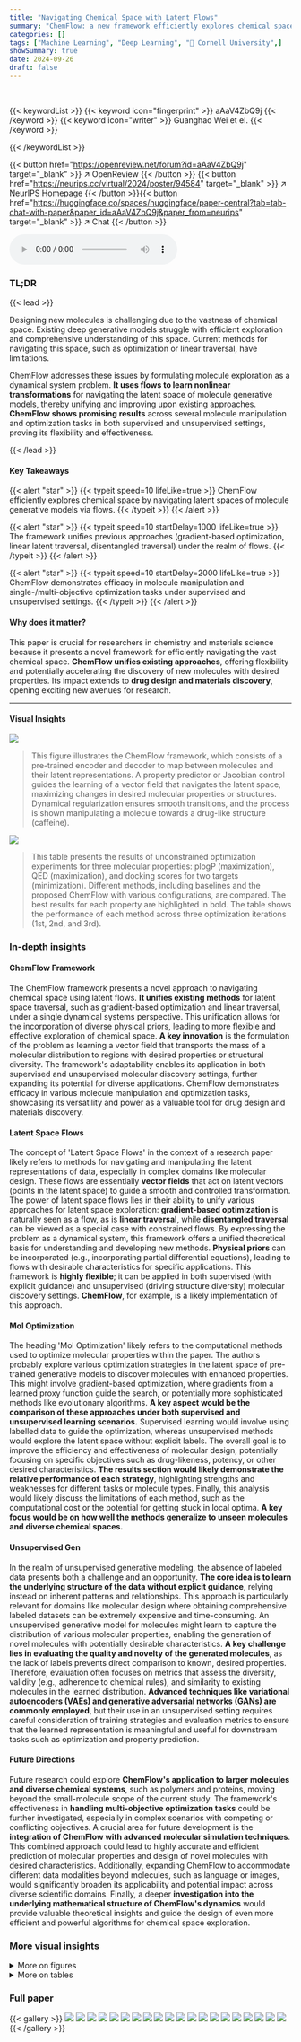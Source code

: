 ```yaml
---
title: "Navigating Chemical Space with Latent Flows"
summary: "ChemFlow: a new framework efficiently explores chemical space using latent flows, unifying existing methods & incorporating physical priors for molecule manipulation and optimization."
categories: []
tags: ["Machine Learning", "Deep Learning", "🏢 Cornell University",]
showSummary: true
date: 2024-09-26
draft: false
---
```


<br>

{{< keywordList >}}
{{< keyword icon="fingerprint" >}} aAaV4ZbQ9j {{< /keyword >}}
{{< keyword icon="writer" >}} Guanghao Wei et el. {{< /keyword >}}
 
{{< /keywordList >}}

{{< button href="https://openreview.net/forum?id=aAaV4ZbQ9j" target="_blank" >}}
↗ OpenReview
{{< /button >}}
{{< button href="https://neurips.cc/virtual/2024/poster/94584" target="_blank" >}}
↗ NeurIPS Homepage
{{< /button >}}{{< button href="https://huggingface.co/spaces/huggingface/paper-central?tab=tab-chat-with-paper&paper_id=aAaV4ZbQ9j&paper_from=neurips" target="_blank" >}}
↗ Chat
{{< /button >}}



<audio controls>
    <source src="https://ai-paper-reviewer.com/aAaV4ZbQ9j/podcast.wav" type="audio/wav">
    Your browser does not support the audio element.
</audio>


### TL;DR


{{< lead >}}

Designing new molecules is challenging due to the vastness of chemical space.  Existing deep generative models struggle with efficient exploration and comprehensive understanding of this space.  Current methods for navigating this space, such as optimization or linear traversal, have limitations. 

ChemFlow addresses these issues by formulating molecule exploration as a dynamical system problem.  **It uses flows to learn nonlinear transformations** for navigating the latent space of molecule generative models, thereby unifying and improving upon existing approaches.  **ChemFlow shows promising results** across several molecule manipulation and optimization tasks in both supervised and unsupervised settings, proving its flexibility and effectiveness.

{{< /lead >}}


#### Key Takeaways

{{< alert "star" >}}
{{< typeit speed=10 lifeLike=true >}} ChemFlow efficiently explores chemical space by navigating latent spaces of molecule generative models via flows. {{< /typeit >}}
{{< /alert >}}

{{< alert "star" >}}
{{< typeit speed=10 startDelay=1000 lifeLike=true >}} The framework unifies previous approaches (gradient-based optimization, linear latent traversal, disentangled traversal) under the realm of flows. {{< /typeit >}}
{{< /alert >}}

{{< alert "star" >}}
{{< typeit speed=10 startDelay=2000 lifeLike=true >}} ChemFlow demonstrates efficacy in molecule manipulation and single-/multi-objective optimization tasks under supervised and unsupervised settings. {{< /typeit >}}
{{< /alert >}}

#### Why does it matter?
This paper is crucial for researchers in chemistry and materials science because it presents a novel framework for efficiently navigating the vast chemical space.  **ChemFlow unifies existing approaches**, offering flexibility and potentially accelerating the discovery of new molecules with desired properties.  Its impact extends to **drug design and materials discovery**, opening exciting new avenues for research.

------
#### Visual Insights



![](https://ai-paper-reviewer.com/aAaV4ZbQ9j/figures_2_1.jpg)

> This figure illustrates the ChemFlow framework, which consists of a pre-trained encoder and decoder to map between molecules and their latent representations.  A property predictor or Jacobian control guides the learning of a vector field that navigates the latent space, maximizing changes in desired molecular properties or structures. Dynamical regularization ensures smooth transitions, and the process is shown manipulating a molecule towards a drug-like structure (caffeine).





![](https://ai-paper-reviewer.com/aAaV4ZbQ9j/tables_6_1.jpg)

> This table presents the results of unconstrained optimization experiments for three molecular properties: plogP (maximization), QED (maximization), and docking scores for two targets (minimization).  Different methods, including baselines and the proposed ChemFlow with various configurations, are compared. The best results for each property are highlighted in bold.  The table shows the performance of each method across three optimization iterations (1st, 2nd, and 3rd).





### In-depth insights


#### ChemFlow Framework
The ChemFlow framework presents a novel approach to navigating chemical space using latent flows.  **It unifies existing methods** for latent space traversal, such as gradient-based optimization and linear traversal, under a single dynamical systems perspective.  This unification allows for the incorporation of diverse physical priors, leading to more flexible and effective exploration of chemical space.  **A key innovation** is the formulation of the problem as learning a vector field that transports the mass of a molecular distribution to regions with desired properties or structural diversity.  The framework's adaptability enables its application in both supervised and unsupervised molecular discovery settings, further expanding its potential for diverse applications.  ChemFlow demonstrates efficacy in various molecule manipulation and optimization tasks, showcasing its versatility and power as a valuable tool for drug design and materials discovery.

#### Latent Space Flows
The concept of 'Latent Space Flows' in the context of a research paper likely refers to methods for navigating and manipulating the latent representations of data, especially in complex domains like molecular design.  These flows are essentially **vector fields** that act on latent vectors (points in the latent space) to guide a smooth and controlled transformation.  The power of latent space flows lies in their ability to unify various approaches for latent space exploration: **gradient-based optimization** is naturally seen as a flow, as is **linear traversal**, while **disentangled traversal** can be viewed as a special case with constrained flows.  By expressing the problem as a dynamical system, this framework offers a unified theoretical basis for understanding and developing new methods.  **Physical priors** can be incorporated (e.g., incorporating partial differential equations), leading to flows with desirable characteristics for specific applications.  This framework is **highly flexible**; it can be applied in both supervised (with explicit guidance) and unsupervised (driving structure diversity) molecular discovery settings.  **ChemFlow**, for example, is a likely implementation of this approach.

#### Mol Optimization
The heading 'Mol Optimization' likely refers to the computational methods used to optimize molecular properties within the paper.  The authors probably explore various optimization strategies in the latent space of pre-trained generative models to discover molecules with enhanced properties.  This might involve gradient-based optimization, where gradients from a learned proxy function guide the search, or potentially more sophisticated methods like evolutionary algorithms. **A key aspect would be the comparison of these approaches under both supervised and unsupervised learning scenarios.** Supervised learning would involve using labelled data to guide the optimization, whereas unsupervised methods would explore the latent space without explicit labels.  The overall goal is to improve the efficiency and effectiveness of molecular design, potentially focusing on specific objectives such as drug-likeness, potency, or other desired characteristics.  **The results section would likely demonstrate the relative performance of each strategy**, highlighting strengths and weaknesses for different tasks or molecule types.  Finally, this analysis would likely discuss the limitations of each method, such as the computational cost or the potential for getting stuck in local optima. **A key focus would be on how well the methods generalize to unseen molecules and diverse chemical spaces.**

#### Unsupervised Gen
In the realm of unsupervised generative modeling, the absence of labeled data presents both a challenge and an opportunity.  **The core idea is to learn the underlying structure of the data without explicit guidance**, relying instead on inherent patterns and relationships. This approach is particularly relevant for domains like molecular design where obtaining comprehensive labeled datasets can be extremely expensive and time-consuming.  An unsupervised generative model for molecules might learn to capture the distribution of various molecular properties, enabling the generation of novel molecules with potentially desirable characteristics.  **A key challenge lies in evaluating the quality and novelty of the generated molecules**, as the lack of labels prevents direct comparison to known, desired properties.  Therefore, evaluation often focuses on metrics that assess the diversity, validity (e.g., adherence to chemical rules), and similarity to existing molecules in the learned distribution.  **Advanced techniques like variational autoencoders (VAEs) and generative adversarial networks (GANs) are commonly employed**, but their use in an unsupervised setting requires careful consideration of training strategies and evaluation metrics to ensure that the learned representation is meaningful and useful for downstream tasks such as optimization and property prediction.

#### Future Directions
Future research could explore **ChemFlow's application to larger molecules and diverse chemical systems**, such as polymers and proteins, moving beyond the small-molecule scope of the current study.  The framework's effectiveness in **handling multi-objective optimization tasks** could be further investigated, especially in complex scenarios with competing or conflicting objectives.  A crucial area for future development is the **integration of ChemFlow with advanced molecular simulation techniques**. This combined approach could lead to highly accurate and efficient prediction of molecular properties and design of novel molecules with desired characteristics.  Additionally, expanding ChemFlow to accommodate different data modalities beyond molecules, such as language or images, would significantly broaden its applicability and potential impact across diverse scientific domains.  Finally, a deeper **investigation into the underlying mathematical structure of ChemFlow's dynamics** would provide valuable theoretical insights and guide the design of even more efficient and powerful algorithms for chemical space exploration.


### More visual insights

<details>
<summary>More on figures
</summary>


![](https://ai-paper-reviewer.com/aAaV4ZbQ9j/figures_6_1.jpg)

> This figure visualizes the generated ligands docked against the target proteins ESR1 and ACAA1.  Each column represents a different method used for molecule generation (Random, ChemSpace, Gradient Flow, Wave equation (supervised and unsupervised), Hamilton-Jacobi equation (supervised and unsupervised), and Langevin Dynamics). The images show the generated ligands (in green) docked into the binding pocket of the respective target proteins (in cyan/light blue).  The docking scores (in kcal/mol) for each generated ligand are displayed above each image, illustrating the binding affinity achieved by each generation method. Lower scores indicate stronger binding.


![](https://ai-paper-reviewer.com/aAaV4ZbQ9j/figures_7_1.jpg)

> This figure visualizes the distribution shift of the plogP property during the optimization process using different methods. Each subfigure represents a method (Random, Gradient Flow, ChemSpace, Wave equation (supervised), Langevin Dynamics). Within each subfigure, the curves represent different time steps during the optimization, showing how the distribution of plogP values changes over time for each method. The figure demonstrates the varying effectiveness of each method in shifting the distribution of plogP towards molecules with desired properties.


![](https://ai-paper-reviewer.com/aAaV4ZbQ9j/figures_23_1.jpg)

> This figure shows the distribution shift of plogP for different optimization methods.  Each panel represents a different method (Random, Random 1D, Gradient Flow, ChemSpace, Wave equation (supervised), Wave equation (unsupervised), Hamilton-Jacobi equation (supervised), Hamilton-Jacobi equation (unsupervised), and Langevin Dynamics). Within each panel, multiple density curves show the evolution of the plogP distribution over time (at various steps 0, 100, 200...999). The figure demonstrates how each method affects the distribution of plogP during the optimization process.


![](https://ai-paper-reviewer.com/aAaV4ZbQ9j/figures_24_1.jpg)

> This figure displays the convergence speed of different optimization methods across various similarity constraints.  The y-axis represents the improvement in plogP (a molecular property) over steps, and the x-axis represents the number of optimization steps.  The plot demonstrates that Langevin Dynamics consistently outperforms other methods in achieving faster convergence and greater improvement in plogP, especially at higher similarity constraints.


![](https://ai-paper-reviewer.com/aAaV4ZbQ9j/figures_25_1.jpg)

> This figure shows the distribution shift of plogP for different optimization methods at various time steps.  It illustrates how the distribution of the plogP values changes as each optimization method progresses. The plots visualize the distributions of plogP at different time points for each method, allowing for a visual comparison of their effectiveness and convergence behavior.  The x-axis represents the value of plogP and the y-axis represents the density.


![](https://ai-paper-reviewer.com/aAaV4ZbQ9j/figures_25_2.jpg)

> This figure shows the distribution of the norms of the latent vectors obtained by projecting the molecules from the training dataset into the learned latent space. The distribution closely resembles a normal distribution centered around 32, which is approximately the square root of the latent space dimension (1024). This observation suggests that the learned latent space exhibits a structure that allows for smooth traversal and manipulation of molecules through simple linear combinations of latent vectors.


![](https://ai-paper-reviewer.com/aAaV4ZbQ9j/figures_26_1.jpg)

> This figure shows the relationship between the latent vector norm and molecular properties along the trajectory of latent traversal. Each line represents a different trajectory obtained by traversing along a random direction in the latent space.  The shaded area indicates the standard deviation of the property values for each norm, showing the variability of the properties at a given norm. The middle curve shows the average values of the property and latent vector norm for all trajectories.


![](https://ai-paper-reviewer.com/aAaV4ZbQ9j/figures_26_2.jpg)

> This figure shows the relationship between the norm of the latent vector and the property values along a random traversal path. Each point represents a molecule along the path, and the plot shows the average property value and latent embedding norm, with the shaded area representing the standard deviation.  The figure helps to illustrate how changes in latent space relate to changes in molecular properties.


![](https://ai-paper-reviewer.com/aAaV4ZbQ9j/figures_26_3.jpg)

> This figure visualizes the optimization trajectories in the latent space using t-SNE for both supervised and unsupervised wave flows. Each line represents the trajectory for a different molecular property (plogP, QED, SA, DRD2, JNK3, GSK3B). The supervised trajectories show a more focused and directed optimization towards the target property, while the unsupervised trajectories exhibit more exploration and variation in the latent space.


![](https://ai-paper-reviewer.com/aAaV4ZbQ9j/figures_26_4.jpg)

> This figure shows the results of a molecule manipulation experiment using the ChemSpace method to optimize the plogP property.  It displays a series of six molecules, showing how the structure changes over six steps, while maintaining a decreasing level of similarity to the original molecule (sim).  The plogP values illustrate the improvement in the property during the manipulation process.


![](https://ai-paper-reviewer.com/aAaV4ZbQ9j/figures_26_5.jpg)

> This figure displays the trajectory of molecular manipulation using gradient flow to optimize plogP. It shows a series of molecules generated during the manipulation process. Each molecule shows the changes in structure from the original molecule to the final molecule, with the plogP value and similarity score calculated for each step.


![](https://ai-paper-reviewer.com/aAaV4ZbQ9j/figures_26_6.jpg)

> This figure visualizes the optimization trajectories obtained using both supervised and unsupervised wave flows. The trajectories are plotted in a 2D t-SNE embedding space, allowing for the visualization of the path taken during optimization.  It shows how the optimization progresses through the latent space, potentially revealing insights into the process and the relationship between the latent space and molecular properties.


![](https://ai-paper-reviewer.com/aAaV4ZbQ9j/figures_27_1.jpg)

> This figure visualizes the optimization trajectory of molecules using random direction in the latent space to maximize plogP.  It shows a series of molecules generated during the optimization process. Each molecule is annotated with its plogP value and similarity to the starting molecule. The trajectory illustrates how the random direction method explores the chemical space to find molecules with improved plogP values.


![](https://ai-paper-reviewer.com/aAaV4ZbQ9j/figures_27_2.jpg)

> This figure visualizes the optimization trajectories in the t-SNE reduced latent space for both supervised and unsupervised settings using the wave flow. Each line represents the trajectory of molecules optimized for a specific property, offering a visual comparison of how the different approaches navigate the latent space during the optimization process.


![](https://ai-paper-reviewer.com/aAaV4ZbQ9j/figures_27_3.jpg)

> This figure shows the optimization trajectory of six molecules when optimizing the QED property using the supervised Hamilton-Jacobi flow. Each molecule in the trajectory represents a snapshot of the optimization process at a specific time step, showing the gradual evolution of the molecule's structure. The QED values of each molecule are provided above its structure, illustrating the improvement in QED over time.The similarity between consecutive molecules is indicated by 'sim' values. The values decrease as molecules evolve, suggesting structural diversity.


</details>




<details>
<summary>More on tables
</summary>


![](https://ai-paper-reviewer.com/aAaV4ZbQ9j/tables_7_1.jpg)
> This table presents the results of similarity-constrained plogP maximization experiments.  For various similarity constraints (δ = 0, 0.2, 0.4, 0.6), it shows the mean and standard deviation of the absolute improvement in plogP achieved by each method, along with the success rate (percentage of molecules satisfying the similarity constraint).  The table compares the performance of different molecule optimization methods.

![](https://ai-paper-reviewer.com/aAaV4ZbQ9j/tables_8_1.jpg)
> This table presents the results of unconstrained molecule optimization experiments for various molecular properties (plogP, QED, and docking scores for ESR1 and ACAA1).  It compares the performance of different methods including Random, ChemSpace, Gradient Flow, Wave (supervised and unsupervised), HJ (supervised and unsupervised), and Langevin Dynamics. The table shows the top three scores (1st, 2nd, 3rd) achieved by each method after 10 optimization steps.  Boldfaced values indicate the best performance for each property.

![](https://ai-paper-reviewer.com/aAaV4ZbQ9j/tables_8_2.jpg)
> This table presents the results of unconstrained molecule optimization experiments for various molecular properties (plogP, QED, and docking scores for ESR1 and ACAA1).  The table compares several methods, including baselines and the proposed ChemFlow framework with different variants.  Results are shown for the top 3 scores, indicating the performance of each method in maximizing or minimizing the target properties.  The 'best' results are highlighted in bold.

![](https://ai-paper-reviewer.com/aAaV4ZbQ9j/tables_16_1.jpg)
> This table shows the results of single-objective maximization experiments using the PDE-regularized latent space learning method.  It compares the performance of different methods (WAVE (UNSUP), HJ (UNSUP), WAVE (UNSUP FT)) for maximizing plogP and QED, showing the top 3 scores obtained for each metric.  The number of energy networks (K) used in unsupervised training is also specified.

![](https://ai-paper-reviewer.com/aAaV4ZbQ9j/tables_18_1.jpg)
> This table presents the results of unconstrained molecule optimization experiments for various molecular properties.  It compares several methods (including baselines like Random and ChemSpace, and the proposed ChemFlow method with different flow types and supervision levels) by showing the top three scores achieved after 10 steps of optimization for each method.  The properties optimized include plogP (maximization), QED (maximization), and docking scores for ESR1 and ACAA1 (minimization).  The best performing method for each property is highlighted in bold.

![](https://ai-paper-reviewer.com/aAaV4ZbQ9j/tables_21_1.jpg)
> This table presents the results of unconstrained optimization experiments for three molecular properties: plogP (maximization), QED (maximization), and docking scores for ESR1 and ACAA1 (minimization).  It compares the performance of several methods, including ChemSpace, Gradient Flow, and different variations of the ChemFlow approach (with supervised and unsupervised guidance, using various flow types).  The results show the best (1st, 2nd, 3rd) scores achieved by each method across 100,000 randomly sampled molecules (10,000 for docking scores).  Boldface highlights the best result achieved within each rank for each property.

![](https://ai-paper-reviewer.com/aAaV4ZbQ9j/tables_21_2.jpg)
> This table presents the results of unconstrained molecule optimization experiments.  Several methods (Random, ChemSpace, Gradient Flow, Wave, HJ, LD) are compared across three objectives: maximizing plogP and QED, and minimizing docking scores for ESR1 and ACAA1.  The table shows the top three scores (1st, 2nd, 3rd) for each property achieved by each method.  Boldface numbers highlight the best result achieved for each property within each ranking. The results show varying performance across different methods and objectives.

![](https://ai-paper-reviewer.com/aAaV4ZbQ9j/tables_22_1.jpg)
> This table presents the results of unconstrained molecule optimization for plogP and QED maximization, and docking score minimization using different methods.  It shows the 1st, 2nd, and 3rd best scores obtained for each property using various methods including Random, ChemSpace, Gradient Flow, and different versions of ChemFlow (with supervised and unsupervised settings).  The best performing method for each property and rank is highlighted in bold.

![](https://ai-paper-reviewer.com/aAaV4ZbQ9j/tables_22_2.jpg)
> This table presents the results of unconstrained molecule optimization for various molecular properties (plogP, QED, and docking scores for ESR1 and ACAA1).  It compares different methods, including baselines (Random, ChemSpace), and ChemFlow variants (Gradient Flow, Wave, HJ, Langevin Dynamics), under both supervised (SPV) and unsupervised (UNSUP) settings. The best-performing method for each property is highlighted in bold for each ranking position (1st, 2nd, 3rd).

![](https://ai-paper-reviewer.com/aAaV4ZbQ9j/tables_22_3.jpg)
> This table presents the results of unconstrained optimization experiments for three molecular properties: plogP (maximized), QED (maximized), and docking scores for ESR1 and ACAA1 (minimized).  Different methods, including baselines (Random, ChemSpace, Gradient Flow) and the proposed ChemFlow with various configurations (Wave, HJ, LD, with both supervised and unsupervised settings), are compared.  The table shows the top three scores (1st, 2nd, 3rd) achieved by each method for each property, highlighting the best-performing method in boldface.

</details>




### Full paper

{{< gallery >}}
<img src="https://ai-paper-reviewer.com/aAaV4ZbQ9j/1.png" class="grid-w50 md:grid-w33 xl:grid-w25" />
<img src="https://ai-paper-reviewer.com/aAaV4ZbQ9j/2.png" class="grid-w50 md:grid-w33 xl:grid-w25" />
<img src="https://ai-paper-reviewer.com/aAaV4ZbQ9j/3.png" class="grid-w50 md:grid-w33 xl:grid-w25" />
<img src="https://ai-paper-reviewer.com/aAaV4ZbQ9j/4.png" class="grid-w50 md:grid-w33 xl:grid-w25" />
<img src="https://ai-paper-reviewer.com/aAaV4ZbQ9j/5.png" class="grid-w50 md:grid-w33 xl:grid-w25" />
<img src="https://ai-paper-reviewer.com/aAaV4ZbQ9j/6.png" class="grid-w50 md:grid-w33 xl:grid-w25" />
<img src="https://ai-paper-reviewer.com/aAaV4ZbQ9j/7.png" class="grid-w50 md:grid-w33 xl:grid-w25" />
<img src="https://ai-paper-reviewer.com/aAaV4ZbQ9j/8.png" class="grid-w50 md:grid-w33 xl:grid-w25" />
<img src="https://ai-paper-reviewer.com/aAaV4ZbQ9j/9.png" class="grid-w50 md:grid-w33 xl:grid-w25" />
<img src="https://ai-paper-reviewer.com/aAaV4ZbQ9j/10.png" class="grid-w50 md:grid-w33 xl:grid-w25" />
<img src="https://ai-paper-reviewer.com/aAaV4ZbQ9j/11.png" class="grid-w50 md:grid-w33 xl:grid-w25" />
<img src="https://ai-paper-reviewer.com/aAaV4ZbQ9j/12.png" class="grid-w50 md:grid-w33 xl:grid-w25" />
<img src="https://ai-paper-reviewer.com/aAaV4ZbQ9j/13.png" class="grid-w50 md:grid-w33 xl:grid-w25" />
<img src="https://ai-paper-reviewer.com/aAaV4ZbQ9j/14.png" class="grid-w50 md:grid-w33 xl:grid-w25" />
<img src="https://ai-paper-reviewer.com/aAaV4ZbQ9j/15.png" class="grid-w50 md:grid-w33 xl:grid-w25" />
<img src="https://ai-paper-reviewer.com/aAaV4ZbQ9j/16.png" class="grid-w50 md:grid-w33 xl:grid-w25" />
<img src="https://ai-paper-reviewer.com/aAaV4ZbQ9j/17.png" class="grid-w50 md:grid-w33 xl:grid-w25" />
<img src="https://ai-paper-reviewer.com/aAaV4ZbQ9j/18.png" class="grid-w50 md:grid-w33 xl:grid-w25" />
<img src="https://ai-paper-reviewer.com/aAaV4ZbQ9j/19.png" class="grid-w50 md:grid-w33 xl:grid-w25" />
<img src="https://ai-paper-reviewer.com/aAaV4ZbQ9j/20.png" class="grid-w50 md:grid-w33 xl:grid-w25" />
{{< /gallery >}}